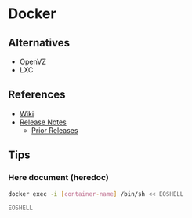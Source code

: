 # Docker

<!--
./.docker
-->

## Alternatives

- OpenVZ
- LXC

## References

- [Wiki](https://en.wikipedia.org/wiki/Docker_(software))
- [Release Notes](https://docs.docker.com/engine/release-notes/)
  - [Prior Releases](https://docs.docker.com/engine/release-notes/prior-releases/)

<!--
## Interview

https://www.youtube.com/watch?v=v9yu1uIYuoA
https://www.youtube.com/watch?v=-BW0Kk5Vj7o
-->

## Tips

### Here document (heredoc)

```sh
docker exec -i [container-name] /bin/sh << EOSHELL

EOSHELL
```
